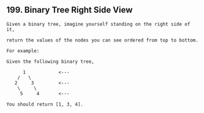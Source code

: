 ## 199\. Binary Tree Right Side View 

    Given a binary tree, imagine yourself standing on the right side of it, 
    
    return the values of the nodes you can see ordered from top to bottom.
    
    For example:
    
    Given the following binary tree,
    
          1            <---
        /   \
       2     3         <---
        \     \
         5     4       <---
      
    You should return [1, 3, 4]. 
    

